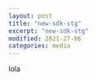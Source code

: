 ```yaml
---
layout: post
title: "new-sdk-stg"
excerpt: "new-sdk-stg"
modified: 2021-27-06
categories: media
---
```

lola

<script async src="https://sdk.stg.apester.com/core.min.js"></script>
  <script>
    const url = new URL(window.location.href);
    const params = new URLSearchParams(url.search);
    const stripToken = params.get("stripToken");
    const interactionToken = params.get("interactionToken");
    const mediaId = params.get("mediaId");
    if(stripToken) {
      document.body.innerHTML += `<div
      class="apester-strip apester-element"
      is-mobile-only="false"
      data-fast-strip="false"
      strip-background="rgba(249,249,249,100)"
      data-channel-tokens=${stripToken}
      header-font-size="80"
      header-font-family="BebasNeue"
      header-font-weight="700"
      item-text-color="black"
      header-font-color="rgba(204,0,51,0.2)"
      header-ltr="true"
      item-shape="square"
      item-has-shadow="false"
      item-size="small"
      header-text="what are you looking?"
      ></div>`;
    }
    if(mediaId) {
      document.body.innerHTML += `<div style="margin-top: 30px" class="apester-media" data-media-id=${mediaId} height="512"></div>`;
    }
    if (interactionToken) {
      document.body.innerHTML += `<interaction data-token=${interactionToken} data-context="true" data-tags="" data-fallback="false"></interaction>`
    }
  </script>
